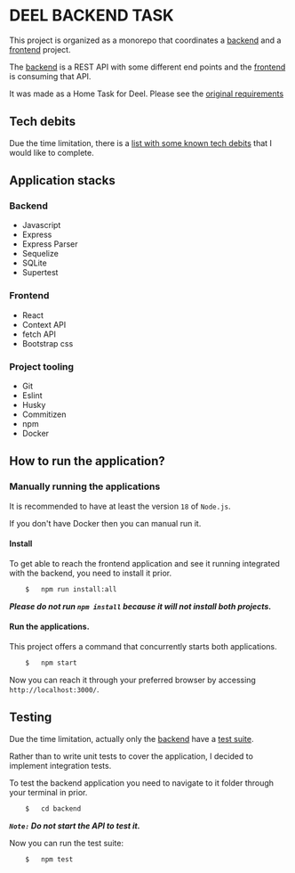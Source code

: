 # DEEL BACKEND TASK

This project is organized as a monorepo that coordinates a [backend](./backend) and a [frontend](./frontend) project.

The [backend](./backend) is a REST API with some different end points and the [frontend](./frontend) is consuming that API.

It was made as a Home Task for Deel. Please see the [original requirements](./README_original.md)

## Tech debits

Due the time limitation, there is a [list with some known tech debits](./TECH-DEBITS.md) that I would like to complete.

## Application stacks

### Backend

- Javascript
- Express
- Express Parser
- Sequelize
- SQLite
- Supertest

### Frontend

- React
- Context API
- fetch API
- Bootstrap css

### Project tooling

- Git
- Eslint
- Husky
- Commitizen
- npm
- Docker

## How to run the application?

### Manually running the applications

It is recommended to have at least the version `18` of `Node.js`.

If you don't have Docker then you can manual run it.

#### Install

To get able to reach the frontend application and see it running integrated with the backend, you need to install it prior.

```bash
    $   npm run install:all
```

***Please do not run `npm install` because it will not install both projects.***

#### Run the applications.

This project offers a command that concurrently starts both applications.

```bash
    $   npm start
```

Now you can reach it through your preferred browser by accessing `http://localhost:3000/`.

## Testing

Due the time limitation, actually only the [backend](./backend) have a [test suite](./backend/test/integration/).

Rather than to write unit tests to cover the application, I decided to implement integration tests.

To test the backend application you need to navigate to it folder through your terminal in prior.

```bash
    $   cd backend
```

***`Note:`  Do not start the API to test it.***

Now you can run the test suite:

```bash
    $   npm test
```
